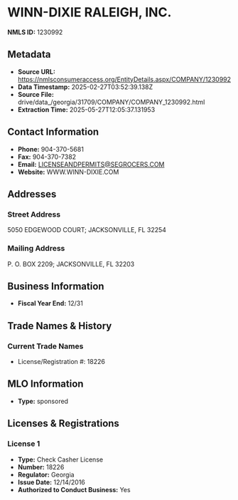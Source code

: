 # WINN-DIXIE RALEIGH, INC.

**NMLS ID:** 1230992

## Metadata
- **Source URL:** https://nmlsconsumeraccess.org/EntityDetails.aspx/COMPANY/1230992
- **Data Timestamp:** 2025-02-27T03:52:39.138Z
- **Source File:** drive/data_/georgia/31709/COMPANY/COMPANY_1230992.html
- **Extraction Time:** 2025-05-27T12:05:37.131953

## Contact Information
- **Phone:** 904-370-5681
- **Fax:** 904-370-7382
- **Email:** LICENSEANDPERMITS@SEGROCERS.COM
- **Website:** WWW.WINN-DIXIE.COM

## Addresses
### Street Address
5050 EDGEWOOD COURT; JACKSONVILLE, FL 32254

### Mailing Address
P. O. BOX 2209; JACKSONVILLE, FL 32203

## Business Information
- **Fiscal Year End:** 12/31

## Trade Names & History
### Current Trade Names
- License/Registration #: 18226

## MLO Information
- **Type:** sponsored

## Licenses & Registrations

### License 1
- **Type:** Check Casher License
- **Number:** 18226
- **Regulator:** Georgia
- **Issue Date:** 12/14/2016
- **Authorized to Conduct Business:** Yes
